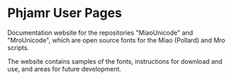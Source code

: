 # Phjamr User Pages

Documentation website for the repositories "MiaoUnicode" and "MroUnicode", which are open source fonts for the Miao (Pollard) and Mro scripts.

The website contains samples of the fonts, instructions for download and use, and areas for future development.
